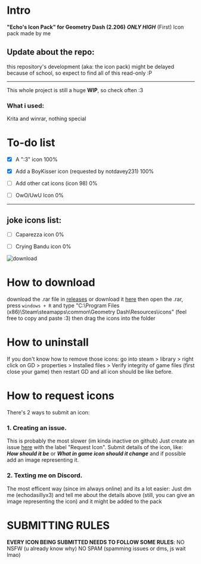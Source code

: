 # Intro
**"Echo's Icon Pack" for Geometry Dash (2.206)** ***ONLY HIGH***
(First) Icon pack made by me

## Update about the repo:
this repository's development (aka: the icon pack) might be delayed because of school, so expect to find all of this read-only :P
__________

This whole project is still a huge **WIP**, so check often :3

### What i used:
Krita and winrar, nothing special
# To-do list

- [x] A ":3" icon 100%

- [x] Add a BoyKisser icon (requested by notdavey231) 100%

- [ ] Add other cat icons (icon 98) 0%

- [ ] OwO/UwU Icon 0%

____

## joke icons list:

- [ ] Caparezza icon 0%

- [ ] Crying Bandu icon 0%
      
![download](https://github.com/user-attachments/assets/8864fece-6ad4-432d-8e2e-44b5d4386dcb)

# How to download
download the .rar file in [releases](https://github.com/EchoLazzatore/EchoIconPackGD/releases) or download it [here](https://cdn.discordapp.com/attachments/1261003113611923466/1271080391968690176/Echos_Pack_0.1.rar?ex=66b6095c&is=66b4b7dc&hm=b7aab8d1233a55b848adc969d3bae791c712a400fed7b118c4f5f66a94fa2c2b&) then open the .rar, press `windows + R` and type
"C:\Program Files (x86)\Steam\steamapps\common\Geometry Dash\Resources\icons" (feel free to copy and paste :3) then drag the icons into the folder

# How to uninstall
If you don't know how to remove those icons: go into steam > library > right click on GD > properties > Installed files > Verify integrity of game files (first close your game) then restart GD and all icon should be like before.

# How to request icons

There's 2 ways to submit an icon:

### 1. Creating an issue.
This is probably the most slower (im kinda inactive on github)
Just create an issue [here](https://github.com/EchoLazzatore/EchoIconPackGD/issues) with the label "Request Icon".
Submit details of the icon, like: ***How should it be*** or ***What in game icon should it change*** and if possible add an image representing it.

### 2. Texting me on Discord.
The most efficent way (since im always online) and its a lot easier:
Just dm me (echodasillyx3) and tell me about the details above (still, you can give an image representing the icon) and it might be added to the pack
# SUBMITTING RULES
**EVERY ICON BEING SUBMITTED NEEDS TO FOLLOW SOME RULES**:
NO NSFW (u already know why)
NO SPAM (spamming issues or dms, js wait lmao)
